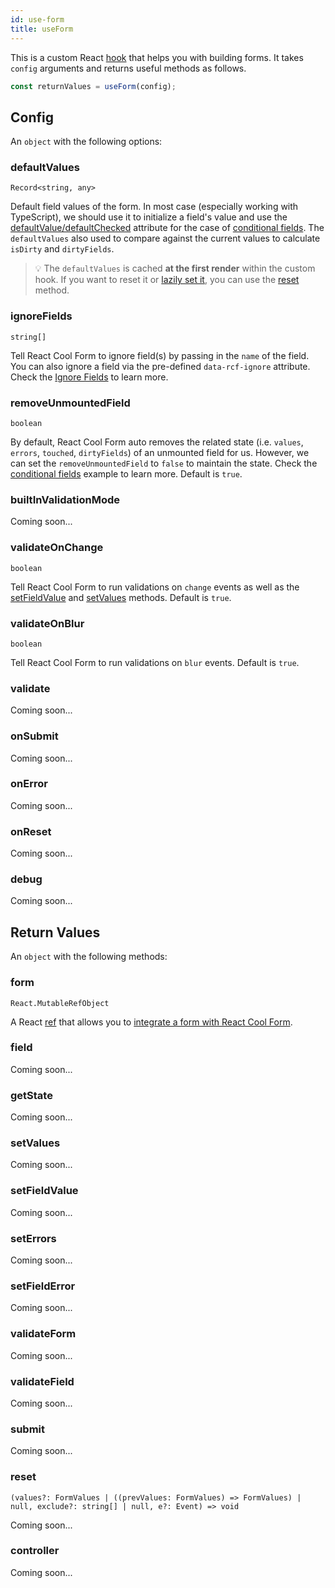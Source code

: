 ```yaml
---
id: use-form
title: useForm
---
```


This is a custom React [hook](https://reactjs.org/docs/hooks-custom.html#using-a-custom-hook) that helps you with building forms. It takes `config` arguments and returns useful methods as follows.

```js
const returnValues = useForm(config);
```

## Config

An `object` with the following options:

### defaultValues

`Record<string, any>`

Default field values of the form. In most case (especially working with TypeScript), we should use it to initialize a field's value and use the [defaultValue/defaultChecked](https://reactjs.org/docs/uncontrolled-components.html#default-values) attribute for the case of [conditional fields](../examples/conditional-fields). The `defaultValues` also used to compare against the current values to calculate `isDirty` and `dirtyFields`.

> 💡 The `defaultValues` is cached **at the first render** within the custom hook. If you want to reset it or [lazily set it](../examples/lazy-default-values), you can use the [reset](#reset) method.

### ignoreFields

`string[]`

Tell React Cool Form to ignore field(s) by passing in the `name` of the field. You can also ignore a field via the pre-defined `data-rcf-ignore` attribute. Check the [Ignore Fields](../getting-started/integration-an-existing-form#ignore-fields) to learn more.

### removeUnmountedField

`boolean`

By default, React Cool Form auto removes the related state (i.e. `values`, `errors`, `touched`, `dirtyFields`) of an unmounted field for us. However, we can set the `removeUnmountedField` to `false` to maintain the state. Check the [conditional fields](../examples/conditional-fields) example to learn more. Default is `true`.

### builtInValidationMode

Coming soon...

### validateOnChange

`boolean`

Tell React Cool Form to run validations on `change` events as well as the [setFieldValue](#setfieldvalue) and [setValues](#setvalues) methods. Default is `true`.

### validateOnBlur

`boolean`

Tell React Cool Form to run validations on `blur` events. Default is `true`.

### validate

Coming soon...

### onSubmit

Coming soon...

### onError

Coming soon...

### onReset

Coming soon...

### debug

Coming soon...

## Return Values

An `object` with the following methods:

### form

`React.MutableRefObject`

A React [ref](https://reactjs.org/docs/hooks-reference.html#useref) that allows you to [integrate a form with React Cool Form](./../getting-started/integration-an-existing-form).

### field

Coming soon...

### getState

Coming soon...

### setValues

Coming soon...

### setFieldValue

Coming soon...

### setErrors

Coming soon...

### setFieldError

Coming soon...

### validateForm

Coming soon...

### validateField

Coming soon...

### submit

Coming soon...

### reset

`(values?: FormValues | ((prevValues: FormValues) => FormValues) | null, exclude?: string[] | null, e?: Event) => void`

Coming soon...

### controller

Coming soon...
